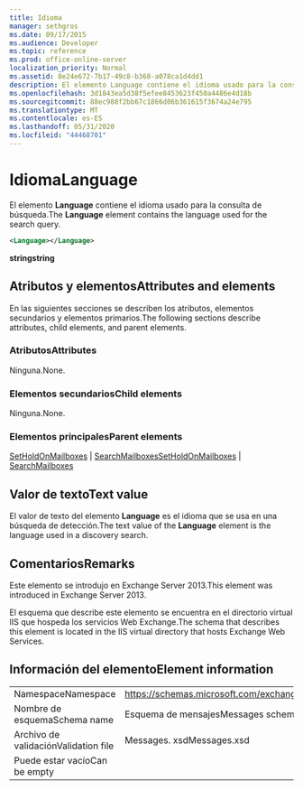 ```yaml
---
title: Idioma
manager: sethgros
ms.date: 09/17/2015
ms.audience: Developer
ms.topic: reference
ms.prod: office-online-server
localization_priority: Normal
ms.assetid: 8e24e672-7b17-49c8-b368-a078ca1d4dd1
description: El elemento Language contiene el idioma usado para la consulta de búsqueda.
ms.openlocfilehash: 3d1843ea5d38f5efee8453623f450a4486e4d18b
ms.sourcegitcommit: 88ec988f2bb67c1866d06b361615f3674a24e795
ms.translationtype: MT
ms.contentlocale: es-ES
ms.lasthandoff: 05/31/2020
ms.locfileid: "44468701"
---
```

# <a name="language"></a><span data-ttu-id="eb617-103">Idioma</span><span class="sxs-lookup"><span data-stu-id="eb617-103">Language</span></span>

<span data-ttu-id="eb617-104">El elemento **Language** contiene el idioma usado para la consulta de búsqueda.</span><span class="sxs-lookup"><span data-stu-id="eb617-104">The **Language** element contains the language used for the search query.</span></span> 
  
```XML
<Language></Language>
```

 <span data-ttu-id="eb617-105">**string**</span><span class="sxs-lookup"><span data-stu-id="eb617-105">**string**</span></span>
## <a name="attributes-and-elements"></a><span data-ttu-id="eb617-106">Atributos y elementos</span><span class="sxs-lookup"><span data-stu-id="eb617-106">Attributes and elements</span></span>

<span data-ttu-id="eb617-107">En las siguientes secciones se describen los atributos, elementos secundarios y elementos primarios.</span><span class="sxs-lookup"><span data-stu-id="eb617-107">The following sections describe attributes, child elements, and parent elements.</span></span>
  
### <a name="attributes"></a><span data-ttu-id="eb617-108">Atributos</span><span class="sxs-lookup"><span data-stu-id="eb617-108">Attributes</span></span>

<span data-ttu-id="eb617-109">Ninguna.</span><span class="sxs-lookup"><span data-stu-id="eb617-109">None.</span></span>
  
### <a name="child-elements"></a><span data-ttu-id="eb617-110">Elementos secundarios</span><span class="sxs-lookup"><span data-stu-id="eb617-110">Child elements</span></span>

<span data-ttu-id="eb617-111">Ninguna.</span><span class="sxs-lookup"><span data-stu-id="eb617-111">None.</span></span>
  
### <a name="parent-elements"></a><span data-ttu-id="eb617-112">Elementos principales</span><span class="sxs-lookup"><span data-stu-id="eb617-112">Parent elements</span></span>

<span data-ttu-id="eb617-113">[SetHoldOnMailboxes](setholdonmailboxes.md)  |  [SearchMailboxes](searchmailboxes.md)</span><span class="sxs-lookup"><span data-stu-id="eb617-113">[SetHoldOnMailboxes](setholdonmailboxes.md) | [SearchMailboxes](searchmailboxes.md)</span></span>
  
## <a name="text-value"></a><span data-ttu-id="eb617-114">Valor de texto</span><span class="sxs-lookup"><span data-stu-id="eb617-114">Text value</span></span>

<span data-ttu-id="eb617-115">El valor de texto del elemento **Language** es el idioma que se usa en una búsqueda de detección.</span><span class="sxs-lookup"><span data-stu-id="eb617-115">The text value of the **Language** element is the language used in a discovery search.</span></span> 
  
## <a name="remarks"></a><span data-ttu-id="eb617-116">Comentarios</span><span class="sxs-lookup"><span data-stu-id="eb617-116">Remarks</span></span>

<span data-ttu-id="eb617-117">Este elemento se introdujo en Exchange Server 2013.</span><span class="sxs-lookup"><span data-stu-id="eb617-117">This element was introduced in Exchange Server 2013.</span></span>
  
<span data-ttu-id="eb617-118">El esquema que describe este elemento se encuentra en el directorio virtual IIS que hospeda los servicios Web Exchange.</span><span class="sxs-lookup"><span data-stu-id="eb617-118">The schema that describes this element is located in the IIS virtual directory that hosts Exchange Web Services.</span></span>
  
## <a name="element-information"></a><span data-ttu-id="eb617-119">Información del elemento</span><span class="sxs-lookup"><span data-stu-id="eb617-119">Element information</span></span>

|||
|:-----|:-----|
|<span data-ttu-id="eb617-120">Namespace</span><span class="sxs-lookup"><span data-stu-id="eb617-120">Namespace</span></span>  <br/> |https://schemas.microsoft.com/exchange/services/2006/messages  <br/> |
|<span data-ttu-id="eb617-121">Nombre de esquema</span><span class="sxs-lookup"><span data-stu-id="eb617-121">Schema name</span></span>  <br/> |<span data-ttu-id="eb617-122">Esquema de mensajes</span><span class="sxs-lookup"><span data-stu-id="eb617-122">Messages schema</span></span>  <br/> |
|<span data-ttu-id="eb617-123">Archivo de validación</span><span class="sxs-lookup"><span data-stu-id="eb617-123">Validation file</span></span>  <br/> |<span data-ttu-id="eb617-124">Messages. xsd</span><span class="sxs-lookup"><span data-stu-id="eb617-124">Messages.xsd</span></span>  <br/> |
|<span data-ttu-id="eb617-125">Puede estar vacío</span><span class="sxs-lookup"><span data-stu-id="eb617-125">Can be empty</span></span>  <br/> ||
   

